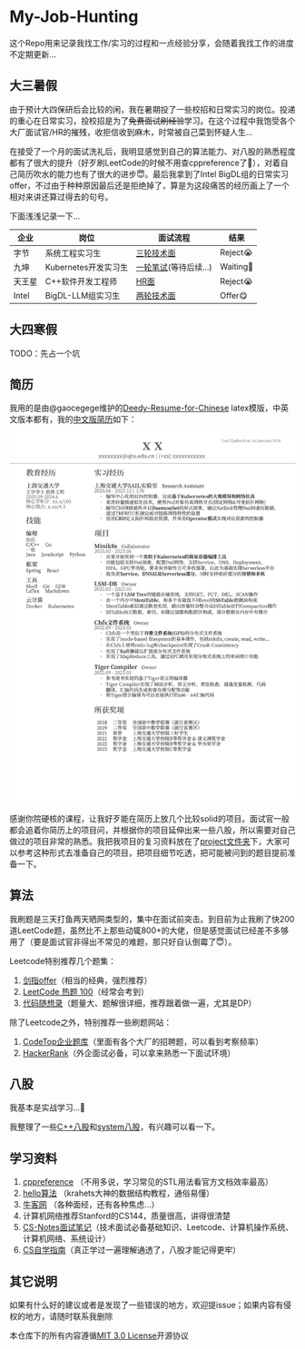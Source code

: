 # My-Job-Hunting

这个Repo用来记录我找工作/实习的过程和一点经验分享，会随着我找工作的进度不定期更新...

## 大三暑假

由于预计大四保研后会比较的闲，我在暑期投了一些校招和日常实习的岗位。投递的重心在日常实习，投校招是为了~~免费面试刷经验~~学习。在这个过程中我饱受各个大厂面试官/HR的摧残，收拒信收到麻木，时常被自己菜到怀疑人生...

在接受了一个月的面试洗礼后，我明显感觉到自己的算法能力、对八股的熟悉程度都有了很大的提升（好歹刷LeetCode的时候不用查cppreference了🤡），对着自己简历吹水的能力也有了很大的进步😇。最后我拿到了Intel BigDL组的日常实习offer，不过由于种种原因最后还是拒绝掉了，算是为这段痛苦的经历画上了一个相对来讲还算过得去的句号。

下面浅浅记录一下...

| 企业   | 岗位                 | 面试流程                                         | 结果     |
| ------ | -------------------- | ------------------------------------------------ | -------- |
| 字节   | 系统工程实习生      | [三轮技术面](./interview/ByteDance.md)           | Reject😭  |
| 九坤   | Kubernetes开发实习生 | [一轮笔试](./interview/Ubiquant.md)(等待后续...) | Waiting🤔️ |
| 天王星 | C++软件开发工程师   | [HR面](./interview/Uranus.md)                    | Reject😭  |
| Intel  | BigDL-LLM组实习生    | [两轮技术面](./interview/Intel.md)               | Offer😋   |

## 大四寒假

TODO：先占一个坑

## 简历

我用的是由@gaocegege维护的[Deedy-Resume-for-Chinese](https://github.com/dyweb/Deedy-Resume-for-Chinese) latex模版，中英文版本都有，我的[中文版简历](./resume/resume.pdf)如下：

<div align="center">
    <img src="./resume/resume.png" width=550>
</div>

感谢你院硬核的课程，让我好歹能在简历上放几个比较solid的项目。面试官一般都会追着你简历上的项目问，并根据你的项目延伸出来一些八股，所以需要对自己做过的项目非常的熟悉。我把我项目的复习资料放在了[project文件夹](./project/)下，大家可以参考这种形式去准备自己的项目，把项目细节吃透，把可能被问到的题目提前准备一下。

## 算法

我刷题是三天打鱼两天晒网类型的，集中在面试前突击。到目前为止我刷了快200道LeetCode题，虽然比不上那些动辄800+的大佬，但是感觉面试已经差不多够用了（要是面试官非得出不常见的难题，那只好自认倒霉了😇）。

Leetcode特别推荐几个题集：

1. [剑指offer](https://leetcode.cn/studyplan/coding-interviews/)（相当的经典，强烈推荐）
2. [LeetCode 热题 100](https://leetcode.cn/studyplan/top-100-liked/)（经常会考到）
3. [代码随想录](https://programmercarl.com)（题量大、题解很详细，推荐跟着做一遍，尤其是DP）

除了Leetcode之外，特别推荐一些刷题网站：
1. [CodeTop企业题库](https://codetop.cc/home)（里面有各个大厂的招聘题，可以看到考察频率）
2. [HackerRank](https://www.hackerrank.com)（外企面试必备，可以拿来熟悉一下面试环境）

## 八股

我基本是实战学习...🤡

我整理了一些[C++八股](./c++/)和[system八股](./system/)，有兴趣可以看一下。

## 学习资料

1. [cppreference](https://zh.cppreference.com/w/首页) （不用多说，学习常见的STL用法看官方文档效率最高）
2. [hello算法](https://www.hello-algo.com) （krahets大神的数据结构教程，通俗易懂）
3. [牛客网](https://www.nowcoder.com) （各种面经，还有各种焦虑...）
4. 计算机网络推荐Stanford的CS144，质量很高，讲得很清楚
5. [CS-Notes面试笔记](https://cyc2018.xyz)（技术面试必备基础知识、Leetcode、计算机操作系统、计算机网络、系统设计）
6. [CS自学指南](https://csdiy.wiki)（真正学过一遍理解通透了，八股才能记得更牢）

## 其它说明

如果有什么好的建议或者是发现了一些错误的地方，欢迎提issue；如果内容有侵权的地方，请随时联系我删除

本仓库下的所有内容遵循[MIT 3.0 License](./LICENSE)开源协议
